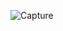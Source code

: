 ![Capture](https://user-images.githubusercontent.com/33928040/85654069-78d40a80-b6cb-11ea-9d88-acf2d59b9620.JPG)
